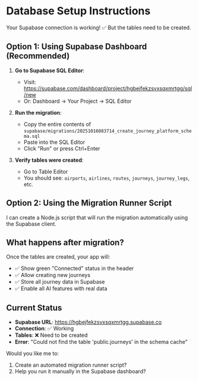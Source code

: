 # Database Setup Instructions

Your Supabase connection is working! ✅ But the tables need to be created.

## Option 1: Using Supabase Dashboard (Recommended)

1. **Go to Supabase SQL Editor**:
   - Visit: https://supabase.com/dashboard/project/hgbejfekzsvxsqxmrtgg/sql/new
   - Or: Dashboard → Your Project → SQL Editor

2. **Run the migration**:
   - Copy the entire contents of `supabase/migrations/20251016083714_create_journey_platform_schema.sql`
   - Paste into the SQL Editor
   - Click "Run" or press Ctrl+Enter

3. **Verify tables were created**:
   - Go to Table Editor
   - You should see: `airports`, `airlines`, `routes`, `journeys`, `journey_legs`, etc.

## Option 2: Using the Migration Runner Script

I can create a Node.js script that will run the migration automatically using the Supabase client.

## What happens after migration?

Once the tables are created, your app will:
- ✅ Show green "Connected" status in the header
- ✅ Allow creating new journeys
- ✅ Store all journey data in Supabase
- ✅ Enable all AI features with real data

## Current Status

- **Supabase URL**: https://hgbejfekzsvxsqxmrtgg.supabase.co
- **Connection**: ✅ Working
- **Tables**: ❌ Need to be created
- **Error**: "Could not find the table 'public.journeys' in the schema cache"

Would you like me to:
1. Create an automated migration runner script?
2. Help you run it manually in the Supabase dashboard?
